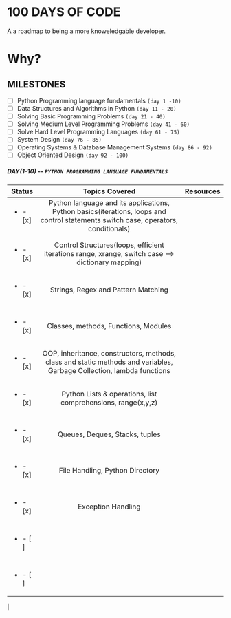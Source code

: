 # 100 DAYS OF CODE

A a roadmap to being a more knoweledgable developer.

# Why?

## MILESTONES
- [ ] Python Programming language fundamentals `(day 1 -10)`
- [ ] Data Structures and Algorithms in Python `(day 11 - 20)`
- [ ] Solving Basic Programming Problems `(day 21 - 40)`
- [ ] Solving Medium Level Programming Problems `(day 41 - 60)`
- [ ] Solve Hard Level Programming Languages `(day 61 - 75)`
- [ ] System Design `(day 76 - 85)`
- [ ] Operating Systems & Database Management Systems `(day 86 - 92)`
- [ ] Object Oriented Design `(day 92 - 100)`

##### DAY(1-10) -- `PYTHON PROGRAMMING LANGUAGE FUNDAMENTALS`

| Status                   |                                                           Topics Covered                                                           |  Resources
| ------------------------ | :--------------------------------------------------------------------------------------------------------------------------------: | :----------------------------------------------------------------------: |
| <ul><li>- [x] </li></ul> | Python language and its applications, Python basics(iterations, loops and control statements switch case, operators, conditionals) |
|                          |                                                                                                                                    |
| <ul><li>- [x] </li></ul> | Control Structures(loops, efficient iterations range, xrange, switch case --> dictionary mapping)                                  |
|                          |                                                                                                                                    |
| <ul><li>- [x] </li></ul> | Strings, Regex and Pattern Matching                                                                                                |
|                          |                                                                                                                                    |
| <ul><li>- [x] </li></ul> | Classes, methods, Functions, Modules                                                                                               |
|                          |                                                                                                                                    |
| <ul><li>- [x] </li></ul> | OOP, inheritance, constructors, methods, class and static methods and variables, Garbage Collection, lambda functions              |
|                          |                                                                                                                                    |
| <ul><li>- [x] </li></ul> | Python Lists & operations, list comprehensions, range(x,y,z)                                                                       |
|                          |                                                                                                                                    |
| <ul><li>- [x] </li></ul> | Queues, Deques, Stacks, tuples                                                                                                     |
|                          |                                                                                                                                    |
| <ul><li>- [x] </li></ul> | File Handling, Python Directory                                                                                                    |
|                          |                                                                                                                                    |
| <ul><li>- [x] </li></ul> | Exception Handling                                                                                                                 |
|                          |                                                                                                                                    |
| <ul><li>- [ ] </li></ul> |                                                                                                                                    |
|                          |                                                                                                                                    |
| <ul><li>- [ ] </li></ul> |                                                                                                                                    |
|
